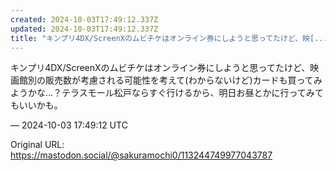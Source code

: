 ```yaml
---
created: 2024-10-03T17:49:12.337Z
updated: 2024-10-03T17:49:12.337Z
title: "キンプリ4DX/ScreenXのムビチケはオンライン券にしようと思ってたけど、映[...]"
---
```


<p>キンプリ4DX/ScreenXのムビチケはオンライン券にしようと思ってたけど、映画館別の販売数が考慮される可能性を考えて(わからないけど)カードも買ってみようかな…？テラスモール松戸ならすぐ行けるから、明日お昼とかに行ってみてもいいかも。</p>

&mdash; 2024-10-03 17:49:12 UTC

Original URL: https://mastodon.social/@sakuramochi0/113244749977043787
